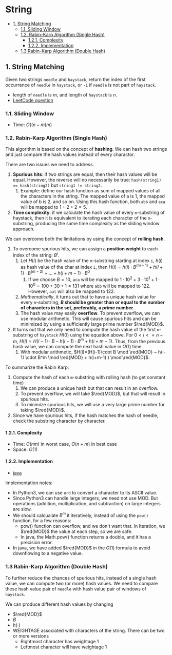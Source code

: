 # String<!-- omit from toc -->

- [1. String Matching](#1-string-matching)
  - [1.1. Sliding Window](#11-sliding-window)
  - [1.2. Rabin-Karp Algorithm (Single Hash)](#12-rabin-karp-algorithm-single-hash)
    - [1.2.1. Complexity](#121-complexity)
    - [1.2.2. Implementation](#122-implementation)
  - [1.3 Rabin-Karp Algorithm (Double Hash)](#13-rabin-karp-algorithm-double-hash)

## 1. String Matching

Given two strings `needle` and `haystack`, return the index of the first occurrence of `needle` in `haystack`, or `-1` if `needle` is not part of `haystack`.

- length of `needle` is $m$, and length of `haystack` is $n$.
- [LeetCode question](https://leetcode.com/problems/find-the-index-of-the-first-occurrence-in-a-string/)

### 1.1. Sliding Window

- Time: $O((n-m)m)$

### 1.2. Rabin-Karp Algorithm (Single Hash)

This algorithm is based on the concept of **hashing**. We can hash two strings and just compare the hash values instead of every charactor.

There are two issues we need to address.

1. **Spurious hits**: if two strings are equal, then their hash values will be equal. However, the reverse will no necessarily be true: `hash(string1) == hash(string2)` but `string1 != string2`.
   1. Example: define our hash function as sum of mapped values of all the characters in the string. The mapped value of a is 1, the mapped value of b is 2, and so on. Using this hash function, both `abb` and `aca` will be mapped to $1 + 2 + 2 = 5$.
2. **Time complexity**: if we calculate the hash value of every `m`-substring of haystack, then it is equivalent to iterating each character of the `m`-substring, producing the same time complexity as the sliding window approach.

We can overcome both the limitations by using the concept of **rolling hash**.

1. To overcome spurious hits, we can assign a **position weight** to each index of the string: $B^i$.
   1. Let $H(i)$ be the hash value of the `m`-substring starting at index `i`, $h(i)$ as hash value of the char at index `i`, then $H(i)=h(i)\cdot B^{(m-1)} + h(i+1)\cdot B^{(m-2) }+ \ldots + h(i+m-1)\cdot B^0$
      1. If we choose $B=10$, `aca` will be mapped to $1\cdot 10^2 + 3\cdot 10^1 + 1\cdot 10^0 = 100+30+1 = 131$ where `abb` will be mapped to $122$. However, `aal` will also be mapped to $122$.
   2. *Mathematically*, it turns out that to have a unique hash value for every `m`-substring, **$B$ should be greater than or equal to the number of characters in the set, preferably, a prime number**.
   3. The hash value may easily **overflow**. To prevent overflow, we can use modular arithmetic. This will cause spurious hits and can be minimized by using a sufficiently large prime number $\red{MOD}$.
2. It turns out that we only need to compute the hash value of the first `m`-substring of `haystack` $H(0)$ using the equation above. For $0<i<=n-m$, $H(i)=H(i-1)\cdot B−h(i-1)\cdot B^m+h(i+m-1)$. Thus, from the previous hash value, we can compute the next hash value in $O(1)$ time.
   1. With modular arithmetic, $H(i)=(H(i-1)\cdot B \mod \red{MOD} − h(i-1) \cdot B^m \mod \red{MOD} + h(i+m-1) ) \mod \red{MOD}$.

To summarize the Rabin Karp:

1. Compute the hash of each `m`-substring with rolling hash (to get constant time)
   1. We can produce a unique hash but that can result in an overflow.
   2. To prevent overflow, we will take $\red{MOD}$, but that will result in spurious hits.
   3. To minimize spurious hits, we will use a very large prime number for taking $\red{MOD}$.
2. Since we have spurious hits, if the hash matches the hash of needle, check the substring character by character.

#### 1.2.1. Complexity

- Time: $O(nm)$ in worst case, $O(n+m)$ in best case
- Space: $O(1)$

#### 1.2.2. Implementation

- [java](https://github.com/mortimerliu/LeetCode/blob/main/algorithms/java/medium/28.FindTheIndexOfTheFirstOccurrenceInAString.java)

Implementation notes:

- In Python3, we can use `ord` to convert a character to its ASCII value.
- Since Python3 can handle large integers, we need not use MOD. But operations (addition, multiplication, and subtraction) on large integers are slow.
- We should calcualate $B^m$ it iteratively, instead of using the `pow()` function, for a few reasons:
  - pow() function can overflow, and we don't want that. In Iteration, we $\red{MOD}$ the value at each step, so we are safe.
  - In java, the Math.pow() function returns a double, and it has a precision error.
- In java, we have added $\red{MOD}$ in the $O(1)$ formula to avoid downflowing to a negative value.

### 1.3 Rabin-Karp Algorithm (Double Hash)

To further reduce the chances of spurious hits, instead of a single hash value, we can compute two (or more) hash values. We need to compare these hash value pair of `needle` with hash value pair of windows of `haystack`.

We can produce different hash values by changing

- $\red{MOD}$
- $B$
- $h(\cdot)$
- WEIGHTAGE associated with characters of the string. There can be two or more versions
  - Rightmost character has weightage 1
  - Leftmost character will have weightage 1
